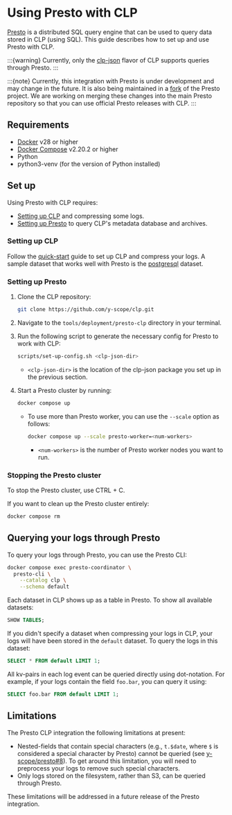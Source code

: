 # Using Presto with CLP

[Presto] is a distributed SQL query engine that can be used to query data stored in CLP (using SQL).
This guide describes how to set up and use Presto with CLP.

:::{warning}
Currently, only the [clp-json](quick-start/clp-json.md) flavor of CLP supports queries through
Presto.
:::

:::{note}
Currently, this integration with Presto is under development and may change in the future. It is
also being maintained in a [fork][yscope-presto] of the Presto project. We are working on merging
these changes into the main Presto repository so that you can use official Presto releases with CLP.
:::

## Requirements

* [Docker] v28 or higher
* [Docker Compose][docker-compose] v2.20.2 or higher
* Python
* python3-venv (for the version of Python installed)

## Set up

Using Presto with CLP requires:

* [Setting up CLP](#setting-up-clp) and compressing some logs.
* [Setting up Presto](#setting-up-presto) to query CLP's metadata database and archives.

### Setting up CLP

Follow the [quick-start](./quick-start/index.md) guide to set up CLP and compress your logs. A
sample dataset that works well with Presto is the [postgresql] dataset.

### Setting up Presto

1. Clone the CLP repository:

    ```bash
    git clone https://github.com/y-scope/clp.git
    ```

2. Navigate to the `tools/deployment/presto-clp` directory in your terminal.
3. Run the following script to generate the necessary config for Presto to work with CLP:

    ```bash
    scripts/set-up-config.sh <clp-json-dir>
    ```

    * `<clp-json-dir>` is the location of the clp-json package you set up in the previous section.

4. Start a Presto cluster by running:

    ```bash
    docker compose up
    ```

    * To use more than Presto worker, you can use the `--scale` option as follows:

      ```bash
      docker compose up --scale presto-worker=<num-workers>
      ```

      * `<num-workers>` is the number of Presto worker nodes you want to run.

### Stopping the Presto cluster

To stop the Presto cluster, use CTRL + C.

If you want to clean up the Presto cluster entirely:

```bash
docker compose rm
```

## Querying your logs through Presto

To query your logs through Presto, you can use the Presto CLI:

```bash
docker compose exec presto-coordinator \
  presto-cli \
    --catalog clp \
    --schema default
```

Each dataset in CLP shows up as a table in Presto. To show all available datasets:

```sql
SHOW TABLES;
```

If you didn't specify a dataset when compressing your logs in CLP, your logs will have been stored
in the `default` dataset. To query the logs in this dataset:

```sql
SELECT * FROM default LIMIT 1;
```

All kv-pairs in each log event can be queried directly using dot-notation. For example, if your logs
contain the field `foo.bar`, you can query it using:

```sql
SELECT foo.bar FROM default LIMIT 1;
```

## Limitations

The Presto CLP integration the following limitations at present:

* Nested-fields that contain special characters (e.g., `t.$date`, where `$` is considered a special
  character by Presto) cannot be queried (see [y-scope/presto#8]). To get around this limitation,
  you will need to preprocess your logs to remove such special characters.
* Only logs stored on the filesystem, rather than S3, can be queried through Presto.

These limitations will be addressed in a future release of the Presto integration.

[docker-compose]: https://docs.docker.com/compose/install/
[Docker]: https://docs.docker.com/engine/install/
[postgresql]: https://zenodo.org/records/10516401
[Presto]: https://prestodb.io/
[y-scope/presto#8]: https://github.com/y-scope/presto/issues/8
[yscope-presto]: https://github.com/y-scope/presto
